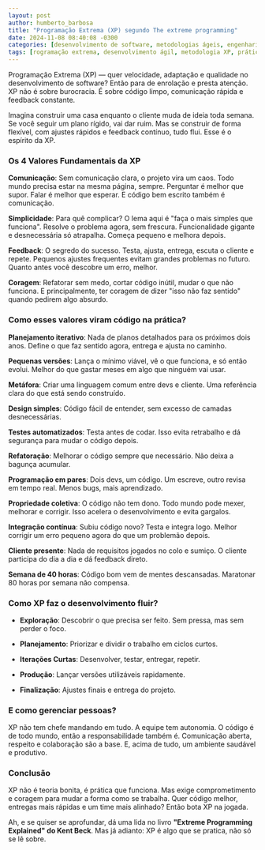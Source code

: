 ```yaml
---
layout: post
author: humberto_barbosa
title: "Programação Extrema (XP) segundo The extreme programming"
date: 2024-11-08 08:40:08 -0300
categories: [desenvolvimento de software, metodologias ágeis, engenharia de software, práticas de TI, gestão de projetos]
tags: [rogramação extrema, desenvolvimento ágil, metodologia XP, práticas de programação, software colaborativo]
---
```


Programação Extrema (XP) — quer velocidade, adaptação e qualidade no desenvolvimento de software? Então para de enrolação e presta atenção. XP não é sobre burocracia. É sobre código limpo, comunicação rápida e feedback constante.

Imagina construir uma casa enquanto o cliente muda de ideia toda semana. Se você seguir um plano rígido, vai dar ruim. Mas se construir de forma flexível, com ajustes rápidos e feedback contínuo, tudo flui. Esse é o espírito da XP.

### Os 4 Valores Fundamentais da XP

**Comunicação**: Sem comunicação clara, o projeto vira um caos. Todo mundo precisa estar na mesma página, sempre. Perguntar é melhor que supor. Falar é melhor que esperar. E código bem escrito também é comunicação.

**Simplicidade**: Para quê complicar? O lema aqui é "faça o mais simples que funciona". Resolve o problema agora, sem frescura. Funcionalidade gigante e desnecessária só atrapalha. Começa pequeno e melhora depois.

**Feedback**: O segredo do sucesso. Testa, ajusta, entrega, escuta o cliente e repete. Pequenos ajustes frequentes evitam grandes problemas no futuro. Quanto antes você descobre um erro, melhor.

**Coragem**: Refatorar sem medo, cortar código inútil, mudar o que não funciona. E principalmente, ter coragem de dizer "isso não faz sentido" quando pedirem algo absurdo.

### Como esses valores viram código na prática?

**Planejamento iterativo**: Nada de planos detalhados para os próximos dois anos. Define o que faz sentido agora, entrega e ajusta no caminho.

**Pequenas versões**: Lança o mínimo viável, vê o que funciona, e só então evolui. Melhor do que gastar meses em algo que ninguém vai usar.

**Metáfora**: Criar uma linguagem comum entre devs e cliente. Uma referência clara do que está sendo construído.

**Design simples**: Código fácil de entender, sem excesso de camadas desnecessárias.

**Testes automatizados**: Testa antes de codar. Isso evita retrabalho e dá segurança para mudar o código depois.

**Refatoração**: Melhorar o código sempre que necessário. Não deixa a bagunça acumular.

**Programação em pares**: Dois devs, um código. Um escreve, outro revisa em tempo real. Menos bugs, mais aprendizado.

**Propriedade coletiva**: O código não tem dono. Todo mundo pode mexer, melhorar e corrigir. Isso acelera o desenvolvimento e evita gargalos.

**Integração contínua**: Subiu código novo? Testa e integra logo. Melhor corrigir um erro pequeno agora do que um problemão depois.

**Cliente presente**: Nada de requisitos jogados no colo e sumiço. O cliente participa do dia a dia e dá feedback direto.

**Semana de 40 horas**: Código bom vem de mentes descansadas. Maratonar 80 horas por semana não compensa.

### Como XP faz o desenvolvimento fluir?

- **Exploração**: Descobrir o que precisa ser feito. Sem pressa, mas sem perder o foco.

- **Planejamento**: Priorizar e dividir o trabalho em ciclos curtos.

- **Iterações Curtas**: Desenvolver, testar, entregar, repetir.

- **Produção**: Lançar versões utilizáveis rapidamente.

- **Finalização**: Ajustes finais e entrega do projeto.


### E como gerenciar pessoas?

XP não tem chefe mandando em tudo. A equipe tem autonomia. O código é de todo mundo, então a responsabilidade também é. Comunicação aberta, respeito e colaboração são a base. E, acima de tudo, um ambiente saudável e produtivo.

### Conclusão

XP não é teoria bonita, é prática que funciona. Mas exige comprometimento e coragem para mudar a forma como se trabalha. Quer código melhor, entregas mais rápidas e um time mais alinhado? Então bota XP na jogada.

Ah, e se quiser se aprofundar, dá uma lida no livro **"Extreme Programming Explained" do Kent Beck**. Mas já adianto: XP é algo que se pratica, não só se lê sobre.
